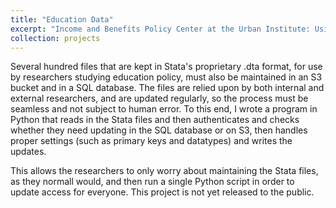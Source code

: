 ```yaml
---
title: "Education Data"
excerpt: "Income and Benefits Policy Center at the Urban Institute: Using Python to seamlessly maintain a network of datasets across Stata, SQL and S3 formats."
collection: projects
---
```


Several hundred files that are kept in Stata's proprietary .dta format, for use by researchers studying education policy, must also be maintained in an S3 bucket and in a SQL database.  The files are relied upon by both internal and external researchers, and are updated regularly, so the process must be seamless and not subject to human error.  To this end, I wrote a program in Python that reads in the Stata files and then authenticates and checks whether they need updating in the SQL database or on S3, then handles proper settings (such as primary keys and datatypes) and writes the updates.  

This allows the researchers to only worry about maintaining the Stata files, as they normall would, and then run a single Python script in order to update access for everyone.  This project is not yet released to the public.